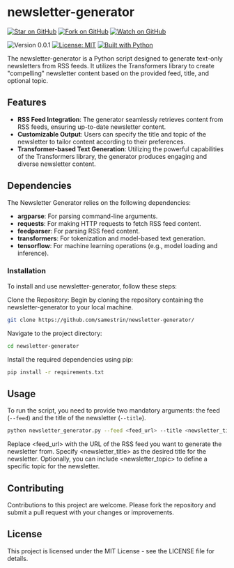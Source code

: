 # newsletter-generator

[![Star on GitHub](https://img.shields.io/github/stars/samestrin/newsletter-generator?style=social)](https://github.com/samestrin/newsletter-generator/stargazers) [![Fork on GitHub](https://img.shields.io/github/forks/samestrin/newsletter-generator?style=social)](https://github.com/samestrin/newsletter-generator/network/members) [![Watch on GitHub](https://img.shields.io/github/watchers/samestrin/newsletter-generator?style=social)](https://github.com/samestrin/newsletter-generator/watchers)

![Version 0.0.1](https://img.shields.io/badge/Version-0.0.1-blue) [![License: MIT](https://img.shields.io/badge/License-MIT-yellow.svg)](https://opensource.org/licenses/MIT) [![Built with Python](https://img.shields.io/badge/Built%20with-Python-green)](https://www.python.org/)

The newsletter-generator is a Python script designed to generate text-only newsletters from RSS feeds. It utilizes the Transformers library to create "compelling" newsletter content based on the provided feed, title, and optional topic.

## Features

- **RSS Feed Integration**: The generator seamlessly retrieves content from RSS feeds, ensuring up-to-date newsletter content.
- **Customizable Output**: Users can specify the title and topic of the newsletter to tailor content according to their preferences.
- **Transformer-based Text Generation**: Utilizing the powerful capabilities of the Transformers library, the generator produces engaging and diverse newsletter content.

## Dependencies

The Newsletter Generator relies on the following dependencies:

- **argparse**: For parsing command-line arguments.
- **requests**: For making HTTP requests to fetch RSS feed content.
- **feedparser**: For parsing RSS feed content.
- **transformers**: For tokenization and model-based text generation.
- **tensorflow**: For machine learning operations (e.g., model loading and inference).

### Installation

To install and use newsletter-generator, follow these steps:

Clone the Repository: Begin by cloning the repository containing the newsletter-generator to your local machine.

```bash
git clone https://github.com/samestrin/newsletter-generator/
```

Navigate to the project directory:

```bash
cd newsletter-generator
```

Install the required dependencies using pip:

```bash
pip install -r requirements.txt
```

## Usage

To run the script, you need to provide two mandatory arguments: the feed (`--feed`) and the title of the newsletter (`--title`).

```bash
python newsletter_generator.py --feed <feed_url> --title <newsletter_title> [--topic <newsletter_topic>]
```

Replace <feed_url> with the URL of the RSS feed you want to generate the newsletter from. Specify <newsletter_title> as the desired title for the newsletter. Optionally, you can include <newsletter_topic> to define a specific topic for the newsletter.

## Contributing

Contributions to this project are welcome. Please fork the repository and submit a pull request with your changes or improvements.

## License

This project is licensed under the MIT License - see the LICENSE file for details.
